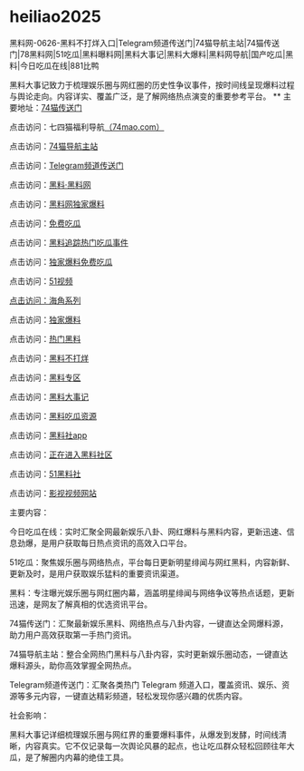 # heiliao2025
黑料网-0626-黑料不打烊入口|Telegram频道传送门|74猫导航主站|74猫传送门|78黑料网|51吃瓜|黑料曝料网|黑料大事记|黑料大爆料|黑料网导航|国产吃瓜|黑料|今日吃瓜在线|881比鸭

黑料大事记致力于梳理娱乐圈与网红圈的历史性争议事件，按时间线呈现爆料过程与舆论走向。内容详实、覆盖广泛，是了解网络热点演变的重要参考平台。
** 主要地址：<a href="https://74mao.com/">74猫传送门</a>

点击访问：七四猫福利导航<a href="https://74mao.com/">（74mao.com）</a>

点击访问：<a href="https://74mao.com/">74猫导航主站</a>

点击访问：<a href="https://74mao.com/">Telegram频道传送门</a>

点击访问：<a href="https://heiliaolvzlu3.pages.dev">黑料·黑料网</a>

点击访问：<a href="https://heiliaoyvnrda.pages.dev">黑料网独家爆料</a>

点击访问：<a href="https://heiliaoxey7ic.pages.dev">免费吃瓜</a>

点击访问：<a href="https://heiliaoal51na.pages.dev">黑料追踪热门吃瓜事件</a>

点击访问：<a href="https://heiliaoavkush.pages.dev">独家爆料免费吃瓜</a>

点击访问：<a href="https://hj-454.pages.dev/">51视频

点击访问：<a href="https://hj-488.pages.dev/">海角系列</a>

点击访问：<a href="https://heiliao821.pages.dev/">独家爆料</a>

点击访问：<a href="https://heiliao615.pages.dev/">热门黑料</a>

点击访问：<a href="https://heiliao454.pages.dev/">黑料不打烊</a>

点击访问：<a href="https://heiliao954.pages.dev/">黑料专区 </a>

点击访问：<a href="https://heiliao921.pages.dev/">黑料大事记</a>

点击访问：<a href="https://heiliao618.pages.dev/">黑料吃瓜资源</a>

点击访问：<a href="https://hls-44.pages.dev/">黑料社app</a>

点击访问：<a href="https://hls-10.pages.dev/">正在进入黑料社区</a>

点击访问：<a href="https://hls-17.pages.dev/">51黑料社</a>

点击访问：<a href="https://hls-15.pages.dev/">影视视频网站</a>

主要内容：

今日吃瓜在线：实时汇聚全网最新娱乐八卦、网红爆料与黑料内容，更新迅速、信息劲爆，是用户获取每日热点资讯的高效入口平台。

51吃瓜：聚焦娱乐圈与网络热点，平台每日更新明星绯闻与网红黑料，内容新鲜、更新及时，是用户获取娱乐猛料的重要资讯渠道。

黑料：专注曝光娱乐圈与网红圈内幕，涵盖明星绯闻与网络争议等热点话题，更新迅速，是网友了解真相的优选资讯平台。

74猫传送门：汇聚最新娱乐黑料、网络热点与八卦内容，一键直达全网爆料源，助力用户高效获取第一手热门资讯。

74猫导航主站：整合全网热门黑料与八卦内容，实时更新娱乐圈动态，一键直达爆料源头，助你高效掌握全网热点。

Telegram频道传送门：汇聚各类热门 Telegram 频道入口，覆盖资讯、娱乐、资源等多元内容，一键直达精彩频道，轻松发现你感兴趣的优质内容。

社会影响：

黑料大事记详细梳理娱乐圈与网红界的重要爆料事件，从爆发到发酵，时间线清晰，内容真实。它不仅记录每一次舆论风暴的起点，也让吃瓜群众轻松回顾往年大瓜，是了解圈内内幕的绝佳工具。

<span style="display:none;">[Canonical link](）</span>
